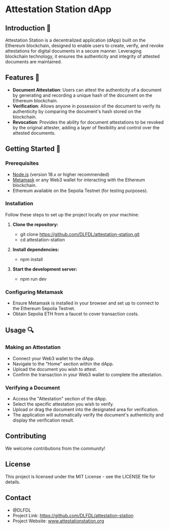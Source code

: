 # Attestation Station dApp

## Introduction 🌟

Attestation Station is a decentralized application (dApp) built on the Ethereum blockchain, designed to enable users to create, verify, and revoke attestations for digital documents in a secure manner. Leveraging blockchain technology, it ensures the authenticity and integrity of attested documents are maintained.

## Features 🚀

- **Document Attestation**: Users can attest the authenticity of a document by generating and recording a unique hash of the document on the Ethereum blockchain.
- **Verification**: Allows anyone in possession of the document to verify its authenticity by comparing the document's hash stored on the blockchain.
- **Revocation**: Provides the ability for document attestations to be revoked by the original attester, adding a layer of flexibility and control over the attested documents.

## Getting Started 🏁

### Prerequisites

- [Node.js](https://nodejs.org/en/) (version 18.x or higher recommended)
- [Metamask](https://metamask.io/) or any Web3 wallet for interacting with the Ethereum blockchain.
- Ethereum available on the Sepolia Testnet (for testing purposes).

### Installation

Follow these steps to set up the project locally on your machine:

1. **Clone the repository:**
   - git clone https://github.com/DLFDL/attestation-station.git
   - cd attestation-station

2. **Install dependencies:**
   - npm install

3. **Start the development server:**
   - npm run dev

### Configuring Metamask

- Ensure Metamask is installed in your browser and set up to connect to the Ethereum Sepolia Testnet.
- Obtain Sepolia ETH from a faucet to cover transaction costs.

## Usage 🔍

### Making an Attestation 

- Connect your Web3 wallet to the dApp.
- Navigate to the "Home" section within the dApp.
- Upload the document you wish to attest.
- Confirm the transaction in your Web3 wallet to complete the attestation.

### Verifying a Document

- Access the "Attestation" section of the dApp.
- Select the specific attestation you wish to verify.
- Upload or drag the document into the designated area for verification.
- The application will automatically verify the document's authenticity and display the verification result.

## Contributing

We welcome contributions from the community!

## License

This project is licensed under the MIT License - see the LICENSE file for details.

## Contact

- @DLFDL
- Project Link: https://github.com/DLFDL/attestation-station
- Project Website: www.attestationstation.org